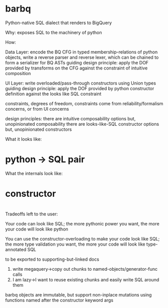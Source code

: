 # barbq
Python-native SQL dialect that renders to BigQuery

Why: exposes SQL to the machinery of python

How:

Data Layer: encode the BQ CFG in typed membership-relations of python objects, write a reverse parser and reverse lexer, which can be chained to form a serializer for BQ ASTs
guiding design principle: apply the DOF provided by transforms on the CFG against the constraint of intuitive composition

UI Layer: write overloaded/pass-through constructors using Union types
guiding design principle: apply the DOF provided by python constructor definition against the looks like SQL constraint

constraints, degrees of freedom, constraints come from reliability/formalism concerns, or from UI concerns

design principles:
    there are intuitive composability options
    but, unopinionated composability
    there are looks-like-SQL constructor options
    but, unopinionated constructors

What it looks like:
# python -> SQL pair

What the internals look like:
# constructor
# 



Tradeoffs left to the user:

Your code can look like SQL; the more pythonic power you want, the more your code will look like python

You can use the constructor-overloading to make your code look like SQL; the more type validation you want, the more your code will look like type-annotated SQL

to be exported to supporting-but-linked docs

1. write megaquery->copy out chunks to named-objects/generator-func calls
2. I am lazy->I want to reuse existing chunks and easily write SQL around them

barbq objects are immutable, but support non-inplace mutations using functions named after the constructor keyword args